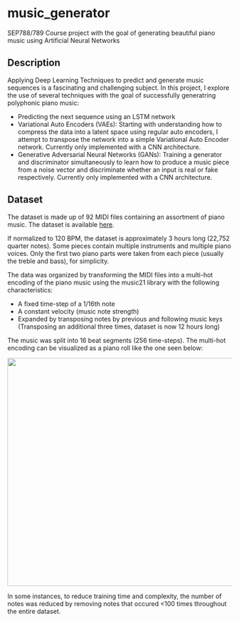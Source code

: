 # music_generator
SEP788/789 Course project with the goal of generating beautiful piano music using Artificial Neural Networks

## Description
Applying Deep Learning Techniques to predict and generate music sequences is a fascinating and challenging subject. In this project, I explore the use of several techniques with the goal of successfully generatring polyphonic piano music:
- Predicting the next sequence using an LSTM network
- Variational Auto Encoders (VAEs): Starting with understanding how to compress the data into a latent space using regular auto encoders, I attempt to transpose the network into a simple Variational Auto Encoder network. Currently only implemented with a CNN architecture.
- Generative Adversarial Neural Networks (GANs): Training a generator and discriminator simultaneously to learn how to produce a music piece from a noise vector and discriminate whether an input is real or fake respectively. Currently only implemented with a CNN architecture.


## Dataset
The dataset is made up of 92 MIDI files containing an assortment of piano music. The dataset is available [here](https://github.com/Skuldur/Classical-Piano-Composerhttps://github.com/Skuldur/Classical-Piano-Composer).

If normalized to 120 BPM, the dataset is approximately 3 hours long (22,752 quarter notes). Some pieces contain multiple instruments and multiple piano voices. Only the first two piano parts were taken from each piece (usually the treble and bass), for simplicity.

The data was organized by transforming the MIDI files into a multi-hot encoding of the piano music using the music21 library with the following characteristics:
- A fixed time-step of a 1/16th note
- A constant velocity (music note strength)
- Expanded by transposing notes by previous and following music keys (Transposing an additional three times, dataset is now 12 hours long)

The music was split into 16 beat segments (256 time-steps). The multi-hot encoding can be visualized as a piano roll like the one seen below:

<img src="https://user-images.githubusercontent.com/78668152/147271813-9e774620-ad6e-4023-879f-dd880c868d4c.png" width="512">

In some instances, to reduce training time and complexity, the number of notes was reduced by removing notes that occured <100 times throughout the entire dataset.




